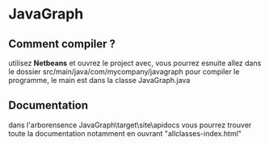 # JavaGraph


## Comment compiler ?

utilisez **Netbeans** et ouvrez le project avec, vous pourrez esnuite allez dans le dossier src/main/java/com/mycompany/javagraph pour compiler le programme, le main est dans la classe JavaGraph.java

## Documentation

dans l'arborensence JavaGraph\target\site\apidocs vous pourrez trouver toute la documentation notamment en ouvrant "allclasses-index.html"

